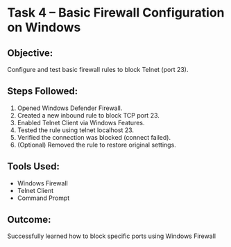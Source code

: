 # Task 4 – Basic Firewall Configuration on Windows

## Objective:
Configure and test basic firewall rules to block Telnet (port 23).

## Steps Followed:
1. Opened Windows Defender Firewall.
2. Created a new inbound rule to block TCP port 23.
3. Enabled Telnet Client via Windows Features.
4. Tested the rule using telnet localhost 23.
5. Verified the connection was blocked (connect failed).
6. (Optional) Removed the rule to restore original settings.

## Tools Used:
- Windows Firewall
- Telnet Client
- Command Prompt

## Outcome:
Successfully learned how to block specific ports using Windows Firewall
